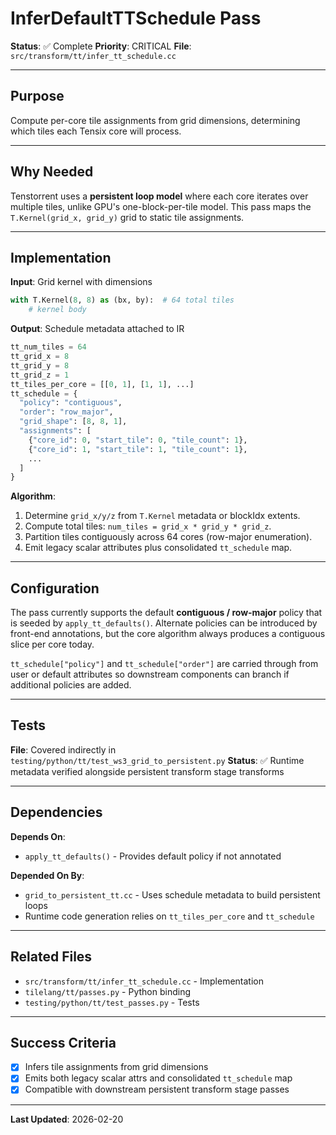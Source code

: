 # InferDefaultTTSchedule Pass

**Status**: ✅ Complete
**Priority**: CRITICAL
**File**: `src/transform/tt/infer_tt_schedule.cc`

---

## Purpose

Compute per-core tile assignments from grid dimensions, determining which tiles each Tensix core will process.

---

## Why Needed

Tenstorrent uses a **persistent loop model** where each core iterates over multiple tiles, unlike GPU's one-block-per-tile model. This pass maps the `T.Kernel(grid_x, grid_y)` grid to static tile assignments.

---

## Implementation

**Input**: Grid kernel with dimensions
```python
with T.Kernel(8, 8) as (bx, by):  # 64 total tiles
    # kernel body
```

**Output**: Schedule metadata attached to IR
```python
tt_num_tiles = 64
tt_grid_x = 8
tt_grid_y = 8
tt_grid_z = 1
tt_tiles_per_core = [[0, 1], [1, 1], ...]
tt_schedule = {
  "policy": "contiguous",
  "order": "row_major",
  "grid_shape": [8, 8, 1],
  "assignments": [
    {"core_id": 0, "start_tile": 0, "tile_count": 1},
    {"core_id": 1, "start_tile": 1, "tile_count": 1},
    ...
  ]
}
```

**Algorithm**:
1. Determine `grid_x/y/z` from `T.Kernel` metadata or blockIdx extents.
2. Compute total tiles: `num_tiles = grid_x * grid_y * grid_z`.
3. Partition tiles contiguously across 64 cores (row-major enumeration).
4. Emit legacy scalar attributes plus consolidated `tt_schedule` map.

---

## Configuration

The pass currently supports the default **contiguous / row-major** policy that is seeded by
`apply_tt_defaults()`. Alternate policies can be introduced by front-end annotations, but the
core algorithm always produces a contiguous slice per core today.

`tt_schedule["policy"]` and `tt_schedule["order"]` are carried through from user or default
attributes so downstream components can branch if additional policies are added.

---

## Tests

**File**: Covered indirectly in `testing/python/tt/test_ws3_grid_to_persistent.py`
**Status**: ✅ Runtime metadata verified alongside persistent transform stage transforms

---

## Dependencies

**Depends On**:
- `apply_tt_defaults()` - Provides default policy if not annotated

**Depended On By**:
- `grid_to_persistent_tt.cc` - Uses schedule metadata to build persistent loops
- Runtime code generation relies on `tt_tiles_per_core` and `tt_schedule`

---

## Related Files

- `src/transform/tt/infer_tt_schedule.cc` - Implementation
- `tilelang/tt/passes.py` - Python binding
- `testing/python/tt/test_passes.py` - Tests

---

## Success Criteria

- [x] Infers tile assignments from grid dimensions
- [x] Emits both legacy scalar attrs and consolidated `tt_schedule` map
- [x] Compatible with downstream persistent transform stage passes

---

**Last Updated**: 2026-02-20
